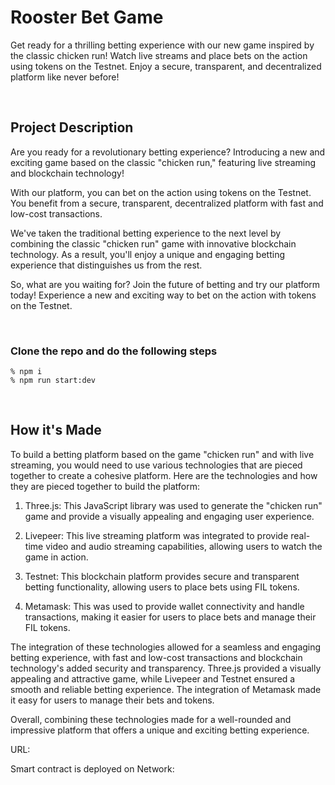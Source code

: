# Rooster Bet Game
Get ready for a thrilling betting experience with our new game inspired by the classic chicken run! Watch live streams and place bets on the action using tokens on the Testnet. Enjoy a secure, transparent, and decentralized platform like never before!

<br>

## Project Description
Are you ready for a revolutionary betting experience? Introducing a new and exciting game based on the classic "chicken run," featuring live streaming and blockchain technology!

With our platform, you can bet on the action using tokens on the Testnet. You benefit from a secure, transparent, decentralized platform with fast and low-cost transactions.

We've taken the traditional betting experience to the next level by combining the classic "chicken run" game with innovative blockchain technology. As a result, you'll enjoy a unique and engaging betting experience that distinguishes us from the rest.

So, what are you waiting for? Join the future of betting and try our platform today! Experience a new and exciting way to bet on the action with tokens on the Testnet.

<br>

### Clone the repo and do the following steps

```
% npm i
% npm run start:dev
```

<br>

## How it's Made
To build a betting platform based on the game "chicken run" and with live streaming, you would need to use various technologies that are pieced together to create a cohesive platform. Here are the technologies and how they are pieced together to build the platform:

1. Three.js: This JavaScript library was used to generate the "chicken run" game and provide a visually appealing and engaging user experience.

2. Livepeer: This live streaming platform was integrated to provide real-time video and audio streaming capabilities, allowing users to watch the game in action.

3. Testnet: This blockchain platform provides secure and transparent betting functionality, allowing users to place bets using FIL tokens.

4. Metamask: This was used to provide wallet connectivity and handle transactions, making it easier for users to place bets and manage their FIL tokens.

The integration of these technologies allowed for a seamless and engaging betting experience, with fast and low-cost transactions and blockchain technology's added security and transparency. Three.js provided a visually appealing and attractive game, while Livepeer and Testnet ensured a smooth and reliable betting experience. The integration of Metamask made it easy for users to manage their bets and tokens.

Overall, combining these technologies made for a well-rounded and impressive platform that offers a unique and exciting betting experience. 

URL: 

Smart contract is deployed on Network: 
 